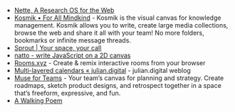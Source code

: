 - [Nette, A Research OS for the Web](https://www.nette.io/)
- [Kosmik • For All Mindkind](https://lithium.paris/) - Kosmik is the visual canvas for knowledge management. Kosmik allows you to write, create large media collections, browse the web and share it all with your team! No more folders, bookmarks or infinite message threads.
- [Sprout | Your space, your call](https://sprout.place/)
- [natto - write JavaScript on a 2D canvas](https://natto.dev/)
- [Rooms.xyz](https://rooms.xyz/) - Create & remix interactive rooms from your browser
- [Multi-layered calendars « julian.digital](https://julian.digital/2023/07/06/multi-layered-calendars/) - julian.digital weblog
- [Muse for Teams](https://museapp.com/) - Your team’s canvas for planning and strategy. Create roadmaps, sketch product designs, and retrospect together in a space that’s freeform, expressive, and fun.
- [A Walking Poem](https://walk.javier.computer/)